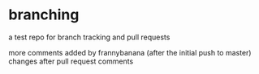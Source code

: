 # branching
a test repo for branch tracking and pull requests

more comments added by frannybanana (after the initial push to master)
changes after pull request comments
